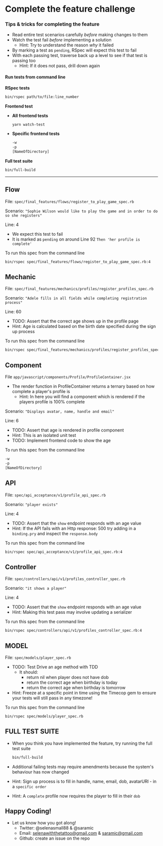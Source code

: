 # Complete the feature challenge

### Tips & tricks for completing the feature

- Read entire test scenarios carefully _before_ making changes to them
- Watch the test fail _before_ implementing a solution
    - Hint: Try to understand the reason _why_ it failed
- By marking a test as `pending`, RSpec will expect this test to fail
- With each passing test, traverse back up a level to see if that test is passing too
    - Hint: If it does not pass, drill down again 

#### Run tests from command line

**RSpec tests**
```bash
bin/rspec path/to/file:line_number
```

**Frontend test**

- **All frontend tests**
    ```bash
    yarn watch-test
    ```

- **Specific frontend tests**
    ```bash
    -w
    -p
    [NameOfDirectory]
    ```

**Full test suite**
```bash
bin/full-build
```

---

## Flow

File: `spec/final_features/flows/register_to_play_game_spec.rb`

Scenario: `"Sophie Wilson would like to play the game and in order to do so she registers"`

Line: 4

- We expect this test to fail
- It is marked as `pending` on around Line 92 `Then 'her profile is complete'`

To run this spec from the command line
```bash
bin/rspec spec/final_features/flows/register_to_play_game_spec.rb:4
```

## Mechanic 

File: `spec/final_features/mechanics/profiles/register_profiles_spec.rb`

Scenario: `"Adele fills in all fields while completing registration process"`

Line: 60

- TODO: Assert that the correct age shows up in the profile page
- Hint: Age is calculated based on the birth date specified during the sign up process

To run this spec from the command line
```bash
bin/rspec spec/final_features/mechanics/profiles/register_profiles_spec.rb:60
```

## Component 

File `app/javascript/components/Profile/ProfileContainer.jsx`
- The render function in ProfileContainer returns a ternary based on how complete a player's profile is
    - Hint: In here you will find a component which is rendered if the players profile is 100% complete

Scenario: `"Displays avatar, name, handle and email"`

Line: 6

- TODO: Assert that age is rendered in profile component
- Hint: This is an isolated unit test
- TODO: Implement frontend code to show the age

To run this spec from the command line
```bash
-w
-p
[NameOfDirectory]
```

## API 

File: `spec/api_acceptance/v1/profile_api_spec.rb`

Scenario: `"player exists"`

Line: 4

- TODO: Assert that the `show` endpoint responds with an age value
- Hint: If the API fails with an Http response: 500 try adding in a `binding.pry` and inspect the `response.body`

To run this spec from the command line
```bash
bin/rspec spec/api_acceptance/v1/profile_api_spec.rb:4
```

## Controller
 
File: `spec/controllers/api/v1/profiles_controller_spec.rb`

Scenario: `"it shows a player"`

Line: 4

- TODO: Assert that the `show` endpoint responds with an age value
- Hint: Making this test pass may involve updating a serializer

To run this spec from the command line
```bash
bin/rspec spec/controllers/api/v1/profiles_controller_spec.rb:4
```

## MODEL

File: `spec/models/player_spec.rb`

- TODO: Test Drive an age method with TDD
    - It should:
        - return nil when player does not have dob
        - return the correct age when birthday is today
        - return the correct age when birthday is tomorrow
- Hint: Freeze at a specific point in time using the Timecop gem to ensure your tests will still pass in any timezone!

To run this spec from the command line
```bash
bin/rspec spec/models/player_spec.rb
```

## FULL TEST SUITE

- When you think you have implemented the feature, try running the full test suite

    ```bash
    bin/full-build
    ```

- Additional failing tests may require amendments because the system's behaviour has now changed
- Hint: Sign up process is to fill in handle, name, email, dob, avatarURl - in a `specific order`
- Hint: A `complete` profile now requires the player to fill in their `dob`

## Happy Coding!

- Let us know how you got along!
    - Twitter: @selenasmall88 & @saramic
    - Email: selenawiththetattoo@gmail.com & saramic@gmail.com
    - Github: create an issue on the repo
